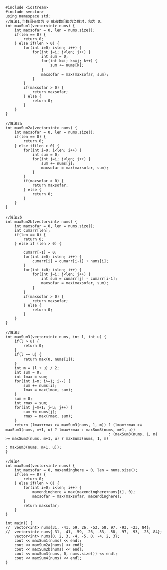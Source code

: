 	#include <iostream> 
	#include <vector>
	using namespace std;
	//算法1,当数组长度为 0 或者数组都为负数时，和为 0。 
	int maxSum1(vector<int> nums) {
		int maxsofar = 0, len = nums.size();
		if(len == 0) {
			return 0;
		} else if(len > 0) {
			for(int i=0; i<len; i++) {
				for(int j=i; j<len; j++) {
					int sum = 0;
					for(int k=i; k<=j; k++) {
						sum += nums[k];
					}
					maxsofar = max(maxsofar, sum);
				}
			}
			if(maxsofar > 0) {
				return maxsofar;
			} else {
				return 0;
			}
		}
	}
	
	//算法2a
	int maxSum2a(vector<int> nums) {
		int maxsofar = 0, len = nums.size();
		if(len == 0) {
			return 0;
		} else if(len > 0) {
			for(int i=0; i<len; i++) {
				int sum = 0;
				for(int j=i; j<len; j++) {
					sum += nums[j];
					maxsofar = max(maxsofar, sum);
				}
			}
			if(maxsofar > 0) {
				return maxsofar;				
			} else {
				return 0;
			}
		}
	}
	
	//算法2b 
	int maxSum2b(vector<int> nums) {
		int maxsofar = 0, len = nums.size();
		int cumarr[len];
		if(len == 0) {
			return 0;
		} else if (len > 0) {
	
			cumarr[-1] = 0;
			for(int i=0; i<len; i++) {
				cumarr[i] = cumarr[i-1] + nums[i];
			}
			for(int i=0; i<len; i++) {
				for(int j=i; j<len; j++) {
					int sum = cumarr[j] - cumarr[i-1];
					maxsofar = max(maxsofar, sum);
				}
			}
			if(maxsofar > 0) {
				return maxsofar;				
			} else {
				return 0;
			}
		}
	}
	
	//算法3 
	int maxSum3(vector<int> nums, int l, int u) {
		if(l > u) {
			return 0;
		}
		if(l == u) {
			return max(0, nums[1]);
		}
		int m = (l + u) / 2;
		int sum = 0;
		int lmax = sum;
		for(int i=m; i>=1; i--) {
			sum += nums[i];
			lmax = max(lmax, sum);
		}
		sum = 0;
		int rmax = sum;
		for(int j=m+1; j<u; j++) {
			sum += nums[j];
			rmax = max(rmax, sum);
		}
		return (lmax+rmax >= maxSum3(nums, 1, m)) ? (lmax+rmax >= maxSum3(nums, m+1, u) ? lmax+rmax : maxSum3(nums, m+1, u)) 
		                                          : (maxSum3(nums, 1, m) >= maxSum3(nums, m+1, u) ? maxSum3(nums, 1, m) 
												                                                  : maxSum3(nums, m+1, u)); 
	}
	
	//算法4 
	int maxSum4(vector<int> nums) {
		int maxsofar = 0, maxendinghere = 0, len = nums.size();
		if(len == 0) {
			return 0;
		} else if(len > 0) {
			for(int i=0; i<len; i++) {
				maxendinghere = max(maxendinghere+nums[i], 0);
				maxsofar = max(maxsofar, maxendinghere);
			}
			return maxsofar;
		}
	}
	
	int main() {
	//	vector<int> nums{31, -41, 59, 26, -53, 58, 97, -93, -23, 84};
	//	vector<int> nums{-31, -41, -59, -26, -53, -58, -97, -93, -23,-84};
		vector<int> nums{0, 2, 3, -4, -5, 0, -4, 2, 3};
		cout << maxSum1(nums) << endl;
		cout << maxSum2a(nums) << endl;
		cout << maxSum2b(nums) << endl;
		cout << maxSum3(nums, 0, nums.size()) << endl;
		cout << maxSum4(nums) << endl;
	}